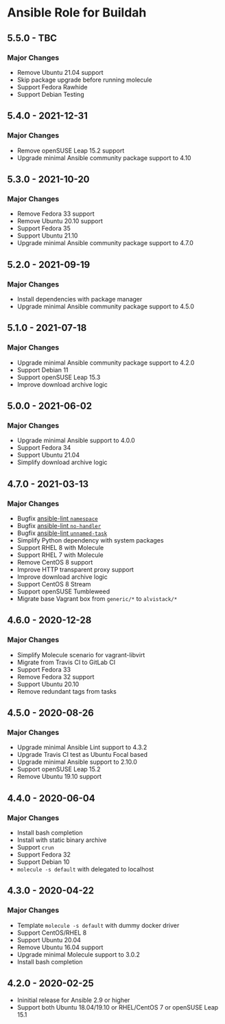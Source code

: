 # Ansible Role for Buildah

## 5.5.0 - TBC

### Major Changes

  - Remove Ubuntu 21.04 support
  - Skip package upgrade before running molecule
  - Support Fedora Rawhide
  - Support Debian Testing

## 5.4.0 - 2021-12-31

### Major Changes

  - Remove openSUSE Leap 15.2 support
  - Upgrade minimal Ansible community package support to 4.10

## 5.3.0 - 2021-10-20

### Major Changes

  - Remove Fedora 33 support
  - Remove Ubuntu 20.10 support
  - Support Fedora 35
  - Support Ubuntu 21.10
  - Upgrade minimal Ansible community package support to 4.7.0

## 5.2.0 - 2021-09-19

### Major Changes

  - Install dependencies with package manager
  - Upgrade minimal Ansible community package support to 4.5.0

## 5.1.0 - 2021-07-18

### Major Changes

  - Upgrade minimal Ansible community package support to 4.2.0
  - Support Debian 11
  - Support openSUSE Leap 15.3
  - Improve download archive logic

## 5.0.0 - 2021-06-02

### Major Changes

  - Upgrade minimal Ansible support to 4.0.0
  - Support Fedora 34
  - Support Ubuntu 21.04
  - Simplify download archive logic

## 4.7.0 - 2021-03-13

### Major Changes

  - Bugfix [ansible-lint `namespace`](https://github.com/ansible-community/ansible-lint/pull/1451)
  - Bugfix [ansible-lint `no-handler`](https://github.com/ansible-community/ansible-lint/pull/1402)
  - Bugfix [ansible-lint `unnamed-task`](https://github.com/ansible-community/ansible-lint/pull/1413)
  - Simplify Python dependency with system packages
  - Support RHEL 8 with Molecule
  - Support RHEL 7 with Molecule
  - Remove CentOS 8 support
  - Improve HTTP transparent proxy support
  - Improve download archive logic
  - Support CentOS 8 Stream
  - Support openSUSE Tumbleweed
  - Migrate base Vagrant box from `generic/*` to `alvistack/*`

## 4.6.0 - 2020-12-28

### Major Changes

  - Simplify Molecule scenario for vagrant-libvirt
  - Migrate from Travis CI to GitLab CI
  - Support Fedora 33
  - Remove Fedora 32 support
  - Support Ubuntu 20.10
  - Remove redundant tags from tasks

## 4.5.0 - 2020-08-26

### Major Changes

  - Upgrade minimal Ansible Lint support to 4.3.2
  - Upgrade Travis CI test as Ubuntu Focal based
  - Upgrade minimal Ansible support to 2.10.0
  - Support openSUSE Leap 15.2
  - Remove Ubuntu 19.10 support

## 4.4.0 - 2020-06-04

### Major Changes

  - Install bash completion
  - Install with static binary archive
  - Support `crun`
  - Support Fedora 32
  - Support Debian 10
  - `molecule -s default` with delegated to localhost

## 4.3.0 - 2020-04-22

### Major Changes

  - Template `molecule -s default` with dummy docker driver
  - Support CentOS/RHEL 8
  - Support Ubuntu 20.04
  - Remove Ubuntu 16.04 support
  - Upgrade minimal Molecule support to 3.0.2
  - Install bash completion

## 4.2.0 - 2020-02-25

  - Ininitial release for Ansible 2.9 or higher
  - Support both Ubuntu 18.04/19.10 or RHEL/CentOS 7 or openSUSE Leap 15.1

